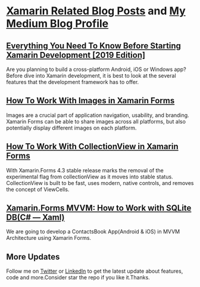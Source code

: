 # [Xamarin Related Blog Posts](https://medium.com/a-developer-in-making/tagged/xamarin) and [My Medium Blog Profile](https://medium.com/@shankarmadeshvaran)

## [Everything You Need To Know Before Starting Xamarin Development [2019 Edition]](https://medium.com/a-developer-in-making/everything-you-need-to-know-before-starting-xamarin-development-2019-edition-49744616196e)
Are you planning to build a cross-platform Android, iOS or Windows app? Before dive into Xamarin development, it is best to look at the several features that the development framework has to offer.

## [How To Work With Images in Xamarin Forms](https://medium.com/a-developer-in-making/how-to-work-with-images-in-xamarin-forms-4d2e8b3bd1c9)
Images are a crucial part of application navigation, usability, and branding. Xamarin Forms can be able to share images across all platforms, but also potentially display different images on each platform.

## [How To Work With CollectionView in Xamarin Forms](https://medium.com/a-developer-in-making/how-to-work-with-collectionview-in-xamarin-forms-5dc65c50b419)
With Xamarin.Forms 4.3 stable release marks the removal of the experimental flag from collectionView as it moves into stable status. CollectionView is built to be fast, uses modern, native controls, and removes the concept of ViewCells.

## [Xamarin.Forms MVVM: How to Work with SQLite DB(C# — Xaml)](https://medium.com/swlh/xamarin-forms-mvvm-how-to-work-with-sqlite-db-c-xaml-26fcae303edd)
We are going to develop a ContactsBook App(Android & iOS) in MVVM Architecture using Xamarin Forms.

## More Updates
Follow me on [Twitter](https://twitter.com/devinmaking) or [LinkedIn](https://www.linkedin.com/in/shankar-mathesh) to get the latest update about features, code and more.Consider star the repo if you like it.Thanks.

